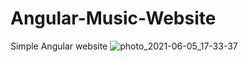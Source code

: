 # Angular-Music-Website
Simple Angular website
![photo_2021-06-05_17-33-37](https://user-images.githubusercontent.com/57297649/120895136-4b564780-c624-11eb-953b-ca1b05e90283.jpg)
